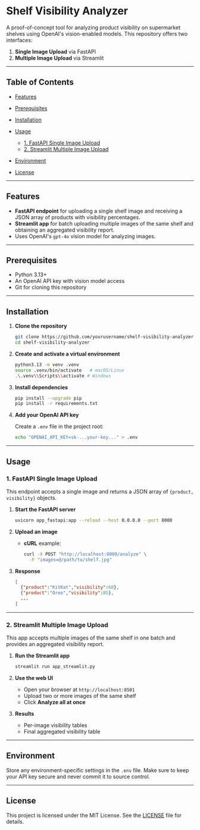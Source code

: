 # Shelf Visibility Analyzer

A proof-of-concept tool for analyzing product visibility on supermarket shelves using OpenAI's vision-enabled models. This repository offers two interfaces:

1. **Single Image Upload** via FastAPI
2. **Multiple Image Upload** via Streamlit

---

## Table of Contents

* [Features](#features)
* [Prerequisites](#prerequisites)
* [Installation](#installation)
* [Usage](#usage)

  * [1. FastAPI Single Image Upload](#1-fastapi-single-image-upload)
  * [2. Streamlit Multiple Image Upload](#2-streamlit-multiple-image-upload)
* [Environment](#environment)
* [License](#license)

---

## Features

* **FastAPI endpoint** for uploading a single shelf image and receiving a JSON array of products with visibility percentages.
* **Streamlit app** for batch uploading multiple images of the same shelf and obtaining an aggregated visibility report.
* Uses OpenAI's `gpt-4o` vision model for analyzing images.

---

## Prerequisites

* Python 3.13+
* An OpenAI API key with vision model access
* Git for cloning this repository

---

## Installation

1. **Clone the repository**

   ```bash
   git clone https://github.com/yourusername/shelf-visibility-analyzer.git
   cd shelf-visibility-analyzer
   ```

2. **Create and activate a virtual environment**

   ```bash
   python3.13 -m venv .venv
   source .venv/bin/activate   # macOS/Linux
   .\.venv\\Scripts\\activate # Windows
   ```

3. **Install dependencies**

   ```bash
   pip install --upgrade pip
   pip install -r requirements.txt
   ```

4. **Add your OpenAI API key**

   Create a `.env` file in the project root:

   ```bash
   echo "OPENAI_API_KEY=sk-...your-key..." > .env
   ```

---

## Usage

### 1. FastAPI Single Image Upload

This endpoint accepts a single image and returns a JSON array of `{product, visibility}` objects.

1. **Start the FastAPI server**

   ```bash
   uvicorn app_fastapi:app --reload --host 0.0.0.0 --port 8000
   ```

2. **Upload an image**

   * **cURL** example:

     ```bash
     curl -X POST "http://localhost:8000/analyze" \
       -F "images=@/path/to/shelf.jpg"
     ```

3. **Response**

   ```json
   [
     {"product":"KitKat","visibility":60},
     {"product":"Oreo","visibility":85},
     ...
   ]
   ```

---

### 2. Streamlit Multiple Image Upload

This app accepts multiple images of the same shelf in one batch and provides an aggregated visibility report.

1. **Run the Streamlit app**

   ```bash
   streamlit run app_streamlit.py
   ```

2. **Use the web UI**

   * Open your browser at `http://localhost:8501`
   * Upload two or more images of the same shelf
   * Click **Analyze all at once**

3. **Results**

   * Per-image visibility tables
   * Final aggregated visibility table

---

## Environment

Store any environment-specific settings in the `.env` file. Make sure to keep your API key secure and never commit it to source control.

---

## License

This project is licensed under the MIT License. See the [LICENSE](LICENSE) file for details.
